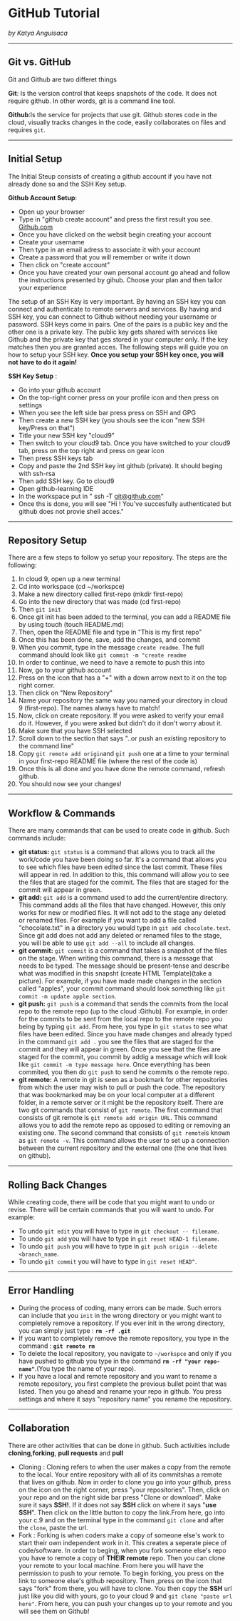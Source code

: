 # GitHub Tutorial

_by Katya Anguisaca_

---
## Git vs. GitHub
  Git and Github are two differet things
 
 **Git**: Is the version control that keeps snapshots of the code. It does not require github. In other words, git is a command line tool.
  
 **Github**:Is the service for projects that use git. Github stores code in the cloud, visually tracks changes in the 
 code, easily collaborates on files and requires `git`.
  

---
## Initial Setup
 The Initial Steup consists of creating a github account if you have not already done so and the SSH Key setup.
 
 **Github Account Setup**:
 * Open up your browser
 * Type in "github create account" and press the first result you see.  [Github.com](https://github.com/join)
 * Once you have clicked on the websit begin creating your account
 * Create your username
 * Then type in an email adress to associate it with your account
 * Create a password that you will remember or write it down
 * Then click on "create account"
 * Once you have created your own personal account go ahead and follow the instructions presented by gihub. Choose your plan and then tailor your experience
 
The setup of an SSH Key is very important. By having an SSH key you can connect and authenticate to remote servers and services. By having and SSH key, you can connect 
to Github without needing your username or password. SSH keys come in pairs. One of the pairs is a public key and the other one is a private key. The public key gets shared with services like Github and the private key that ges stored in 
your computer only. If the key matches then you are granted acces. The following steps will guide you on how to setup your SSH key. **Once you setup your SSH key once, you will not have to do it again!**
  
 **SSH Key Setup** :
 * Go into your github account
 * On the top-right corner press on your profile icon and then press on settings
 * When you see the left side bar press press on SSH and GPG
 * Then create a new SSH key (you shouls see the icon "new SSH key/Press on that")
 * Title your new SSH key "cloud9"
 * Then switch to your cloud9 tab. Once you have switched to your cloud9 tab, press on the top right and press on gear icon
 * Then press SSH keys tab 
 * Copy and paste the 2nd SSH key int github (private). It should beging with ssh-rsa
 * Then add SSH key. Go to cloud9  
 * Open github-learning IDE
 * In the workspace put in " ssh -T git@github.com"
 * Once ths is done, you will see "Hi <your username>! You've succesfully authenticated but github does not provie shell acces."


---
## Repository Setup
 There are a few steps to follow yo setup your repository. The steps are the following:
 1. In cloud 9, open up a new terminal
 2. Cd into workspace (cd ~/workspce)
 3. Make a new directory called first-repo (mkdir first-repo)
 4. Go into the new directory that was made (cd first-repo)
 5. Then `git init` 
 6. Once git init has been added to the terminal, you can add a README file by using touch (touch README.md)
 7. Then, open the README file and type in "This is my first repo"
 8. Once this has been done, save, add the changes, and commit
 9. When you commit, type in the message `create readme`. The full command should look like `git commit -m "create readme`
 10. In order to continue, we need to have a remote to push this into
 11. Now, go to your github account
 12. Press on the icon that has a "+" with a down arrow next to it on the top right corner.
 13. Then click on "New Repository"
 14. Name your repository the same way you named your directory in cloud 9 (first-repo). The names always have to match!
 15. Now, click on create repository. If you were asked to verify your email do it. However, if you were asked but didn't do it don't worry about it.
 16. Make sure that you have SSH selected
 17. Scroll down to the section that says "..or push an existing repository to the command line"
 18. Copy `git remote add origin`and `git push` one at a time to your terminal in your first-repo README file (where the rest of the code is)
 19. Once this is all done and you have done the remote command, refresh github.
 20. You should now see your changes!


---
## Workflow & Commands
 There are many commands that can be used to create code in github. Such commands include: 
 * **git status:**
    `git status` is a command that allows you to track all the work/code you have been doing so far. It's a command that allows you to see which files have been edited since the last commit. These files will appear in red. In addition to this, this command will allow you to see the files that are staged for the commit. The files that are staged for the commit will appear in green.
* **git add:** 
    `git add` is a command used to add the current/entire directory. This command adds all the files that have changed. However, this only works for new or modified files. It will not add to the stage any deleted or renamed files. For example if you want to add a file called "chocolate.txt" in a directory you would type in `git add chocolate.text`. Since git add does not add any deleted or renamed files to the stage, you will be able to use `git add --all` to include all changes. 
* **git commit:**
    `git commit` is a command that takes a snapshot of the files on the stage. When writing this command, there is a message that needs to be typed. The message should be present-tense and describe what was modified in this snapsht (create HTML Template)(take a picture). For example, if you have made made changes in the section called "apples", your commit command should look something like `git commit -m update apple section`.
* **git push:**
    `git push` is a command that sends the commits from the local repo to the remote repo (up to the cloud :Github). For example, in order for the commits to be sent from the local repo to the remote repo you being by typing `git add`. From here, you type in `git status` to see what files have been edited. Since you have made changes and already typed in the command `git add .` you see the files that are staged for the commit and they will appear in green. Once you see that the files are staged for the commit, you commit by addig a message which will look like `git commit -m type message here`. Once everything has been commited, you then do `git push` to send he commits o the remote repo. 
* **git remote:**
   A remote in git is seen as a bookmark for other repositories from which the user may wish to pull or push the code. The repository that was bookmarked may be on your local computer at a different folder, in a remote server or it might be the repository itself. There are two git commands that consist of `git remote`. The first command that consists of git remote is `git remote add origin URL`. This command allows you to add the remote repo as opposed to editing or removing an existing one. 
   The second command that consists of `git remote`is known as `git remote -v`. This command allows the user to set up a connection between the current repository and the external one (the one that lives on github).




---
## Rolling Back Changes
 While creating code, there will be code that you might want to undo or revise. There will be certain commands that you will want to undo. For example:
 * To undo `git edit` you will have to type in `git checkout -- filename`.
 * To undo `git add` you will have to type in `git reset HEAD-1 filename`.
 * To undo `git push` you will have to type in `git push origin --delete <branch_name`.
 * To undo `git commit` you will have to type in  `git reset HEAD^`.
---

## Error Handling
 * During the process of coding, many errors can be made. Such errors can include that you `init` in the wrong directory or you might want to      completely remove a repository. If you ever init in the wrong directory, you can simply just type : **`rm -rf .git`**
 * If you want to completely remove the remote repository, you type in the command : **`git remote rm`**
 * To delete the local repository, you navigate to `~/workspce` and only if you have pushed to github you type in the command **`rm -rf "your repo-name"`**.(You type the name
  of your repo).
 * If you have a local and remote repository and you want to rename a remote repository, you first complete the previous bullet point that was listed. 
   Then you go ahead and rename your repo in github. You press settings and where it says "repository name" you rename the repository. 

---
## Collaboration
 There are other activities that can be done in github. Such activities include **cloning**,**forking**, **pull requests** and **pull**
 * Cloning : Cloning refers to when the user makes a copy from the remote to the local. Your entire repository with all of its commitshas a remote that lives on github.
   Now in order to clone you go into your github, press on the icon on the right corner, press "your repositories". Then, click on your repo and on the right side bar press 
  "Clone or download". Make sure it says **SSH!**. If it does not say **SSH** click on where it says "**use SSH**". Then click on the little button to copy the link.From here,
   go into your c.9 and on the terminal type in the command `git clone` and after the `clone`, paste the url. 
 * Fork : Forking is when coders make a copy of someone else's work to start their own independent work in it. This creates a seperate piece of code/software. In order to beging,
   when you fork someone else's repo you have to remote a copy of **THEIR** **remote** repo. Then you can clone your remote to your local machine. From here you will have the permission to push to your remote. To begin forking, you press on the link to someone else's github repository. Then ,press on the icon that says "fork" from there, you will have to clone. You then copy the **SSH** url just like you did with yours, go to your cloud 9 and `git clone "paste url here"`. From here, you can push your changes up to your remote and you will see them on Github!








